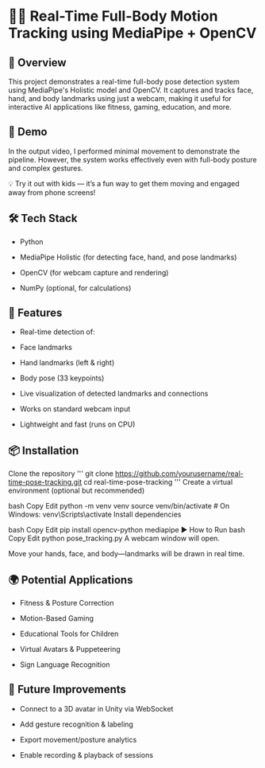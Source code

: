 # 🧍‍♂️ Real-Time Full-Body Motion Tracking using MediaPipe + OpenCV

## 📌 Overview
This project demonstrates a real-time full-body pose detection system using MediaPipe's Holistic model and OpenCV. It captures and tracks face, hand, and body landmarks using just a webcam, making it useful for interactive AI applications like fitness, gaming, education, and more.

## 🎥 Demo
In the output video, I performed minimal movement to demonstrate the pipeline.
However, the system works effectively even with full-body posture and complex gestures.

💡 Try it out with kids — it’s a fun way to get them moving and engaged away from phone screens!

## 🛠️ Tech Stack
- Python

- MediaPipe Holistic (for detecting face, hand, and pose landmarks)

- OpenCV (for webcam capture and rendering)

- NumPy (optional, for calculations)

## 🚀 Features
- Real-time detection of:

- Face landmarks

- Hand landmarks (left & right)

- Body pose (33 keypoints)

- Live visualization of detected landmarks and connections

- Works on standard webcam input

- Lightweight and fast (runs on CPU)

## 📦 Installation
Clone the repository
'''
git clone https://github.com/yourusername/real-time-pose-tracking.git
cd real-time-pose-tracking
'''
Create a virtual environment (optional but recommended)

bash
Copy
Edit
python -m venv venv
source venv/bin/activate  # On Windows: venv\Scripts\activate
Install dependencies

bash
Copy
Edit
pip install opencv-python mediapipe
▶️ How to Run
bash
Copy
Edit
python pose_tracking.py
A webcam window will open.

Move your hands, face, and body—landmarks will be drawn in real time.

## 🌍 Potential Applications
- Fitness & Posture Correction

- Motion-Based Gaming

- Educational Tools for Children

- Virtual Avatars & Puppeteering

- Sign Language Recognition

## 🔮 Future Improvements
- Connect to a 3D avatar in Unity via WebSocket

- Add gesture recognition & labeling

- Export movement/posture analytics

- Enable recording & playback of sessions
